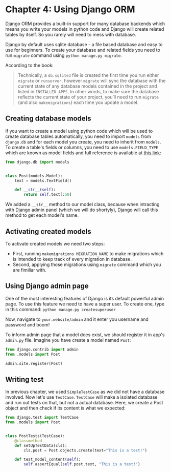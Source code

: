 # Chapter 4: Using Django ORM
Django ORM provides a built-in support for many database backends which means you write your models in python code and Django will create related tables by itself. So you rarely will need to mess with database.

Django by default uses sqlite database - a file based database and easy to use for beginners. To create your database and related fields you need to run `migrate` command using `python manage.py migrate`.

According to the book:
> Technically, a `db.sqlite3` file is created the first time you run either `migrate` or `runserver`, however `migrate` will sync the database with the current state of any database models contained in the project and listed in `INSTALLED_APPS`. In other words, to make sure the database reflects the current state of your project, you’ll need to run `migrate` (and also `makemigrations`) each time you update a model.

## Creating database models
If you want to create a model using python code which will be used to create database tables automatically, you need to import `models` from `django.db` and for each model you create, you need to inherit from `models`.
To create a table's fields or columns, you need to use `models.FIELD_TYPE` which are known as model fields and full reference is available at [this link](https://docs.djangoproject.com/en/4.1/ref/models/fields/):
```python
from django.db import models


class Post(models.Model):
    text = models.TextField()

    def __str__(self):
        return self.text[:50]
```

We added a `__str__` method to our model class, because when intracting with Django admin panel (which we will do shortyly), Django will call this method to get each model's name.
## Activating created models
To activate created models we need two steps:
* First, running `makemigrations MIGRATION_NAME` to make migrations which is intended to keep track of every migration in database.
* Second, applying those migrations using `migrate` command which you are fimiliar with.

## Using Django admin page
One of the most interesting features of Django is its default powerful admin page. To use this feature we need to have a super user. To create one, type in this command: `python manage.py createsuperuser`

Now, navigate to `your.website/admin` and it enter you username and password and boom!

To inform admin page that a model does exist, we should register it in app's `admin.py` file. Imagine you have create a model named `Post`:
```python
from django.contrib import admin
from .models import Post

admin.site.register(Post)
```

## Writing test
In previous chapter, we used `SimpleTestCase` as we did not have a database involved. Now let's use `TestCase`. `TestCase` will make a isolated database and run out tests on that, but not a actual database. Here, we create a Post object and then check if its content is what we expected:
```python
from django.test import TestCase
from .models import Post


class PostTests(TestCase):
    @classmethod
    def setUpTestData(cls):
        cls.post = Post.objects.create(text="This is a test!")

    def test_model_content(self):
        self.assertEqual(self.post.text, "This is a test!")
```